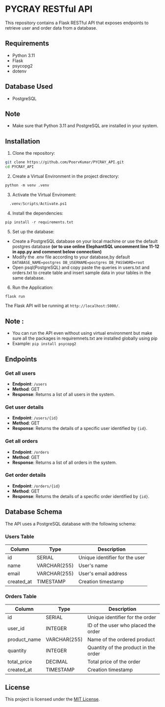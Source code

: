 # PYCRAY RESTful API

This repository contains a Flask RESTful API that exposes endpoints to retrieve user and order data from a database.

## Requirements

- Python 3.11
- Flask
- psycopg2
- dotenv

## Database Used
- PostgreSQL

## Note
- Make sure that Python 3.11  and PostgreSQL are installed in your system.

## Installation

1. Clone the repository:
 ```bash
 git clone https://github.com/PoorvKumar/PYCRAY_API.git
 cd PYCRAY_API
``` 
2. Create a Virtual Environment in the project directory:
```python
python -m venv .venv
```
3. Activate the Virtual Enviroment:
```python
  .venv/Scripts/Activate.ps1
```
4. Install the dependencies:
```python
pip install -r requirements.txt
```
5. Set up the database:
 - Create a PostgreSQL database on your local machine or use the default postgres database **(or to use online ElephantSQL uncomment line 11-12 in app.py and comment below connection)**
 - Modify the .env file according to your database,by default `DATABASE_NAME=postgres DB_USERNAME=postgres DB_PASSWORD=root` 
 - Open psql(PostgreSQL) and copy paste the queries in users.txt and orders.txt to create table and insert sample data in your tables in the same database.
6. Run the Application:
```python
flask run
```

The Flask API will be running at `http://localhost:5000/`.

## Note :
- You can run the API even without using virtual environment but make sure all the packages in requiremnets.txt are installed globally using pip
- Example: `pip install psycopg2`

## Endpoints

### Get all users

- **Endpoint**: `/users`
- **Method**: GET
- **Response**: Returns a list of all users in the system.

### Get user details

- **Endpoint**: `/users/{id}`
- **Method**: GET
- **Response**: Returns the details of a specific user identified by `{id}`.

### Get all orders

- **Endpoint**: `/orders`
- **Method**: GET
- **Response**: Returns a list of all orders in the system.

### Get order details

- **Endpoint**: `/orders/{id}`
- **Method**: GET
- **Response**: Returns the details of a specific order identified by `{id}`.

## Database Schema

The API uses a PostgreSQL database with the following schema:

### Users Table

| Column       | Type        | Description                   |
|--------------|-------------|-------------------------------|
| id           | SERIAL      | Unique identifier for the user |
| name         | VARCHAR(255) | User's name                   |
| email        | VARCHAR(255) | User's email address          |
| created_at   | TIMESTAMP   | Creation timestamp            |

### Orders Table

| Column       | Type        | Description                             |
|--------------|-------------|-----------------------------------------|
| id           | SERIAL      | Unique identifier for the order          |
| user_id      | INTEGER     | ID of the user who placed the order      |
| product_name | VARCHAR(255) | Name of the ordered product              |
| quantity     | INTEGER     | Quantity of the product in the order     |
| total_price  | DECIMAL     | Total price of the order                 |
| created_at   | TIMESTAMP   | Creation timestamp                      |


## License

This project is licensed under the [MIT License](LICENSE).




